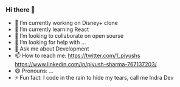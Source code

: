 ### Hi there 👋


- 🔭 I’m currently working on Disney+ clone
- 🌱 I’m currently learning React
- 👯 I’m looking to collaborate on open sourse
- 🤔 I’m looking for help with ...
- 💬 Ask me about Development
- 📫 How to reach me: https://twitter.com/1_piyushs  https://www.linkedin.com/in/piyush-sharma-767137203/
- 😄 Pronouns: ...
- ⚡ Fun fact: I code in the rain to hide my tears, call me Indra Dev

